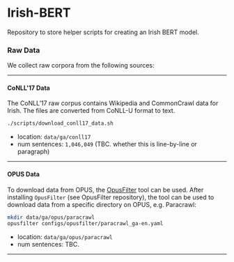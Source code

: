 # Irish-BERT
Repository to store helper scripts for creating an Irish BERT model.


### Raw Data
We collect raw corpora from the following sources:

---
#### CoNLL'17 Data
The CoNLL’17 raw corpus contains Wikipedia and CommonCrawl data for Irish. The files are converted from CoNLL-U format to text.

```bash
./scripts/download_conll17_data.sh
```
- location: `data/ga/conll17`
- num sentences: `1,046,049` (TBC. whether this is line-by-line or paragraph)
---

#### OPUS Data

To download data from OPUS, the [OpusFilter](https://github.com/Helsinki-NLP/OpusFilter) tool can be used. After installing `OpusFilter` (see OpusFilter repository), the tool can be used to download data from a specific directory on OPUS, e.g. Paracrawl:

```bash
mkdir data/ga/opus/paracrawl
opusfilter configs/opusfilter/paracrawl_ga-en.yaml
```
- location: `data/ga/opus/paracrawl`
- num sentences: TBC.
---
